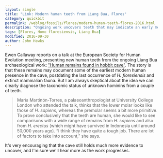 ```yaml
---
layout: single
title: "Link: Modern human teeth from Liang Bua, Flores"
category: quickbit
permalink: /weblog/fossils/flores/modern-human-teeth-flores-2016.html
description: "Ongoing work uncovers teeth that may indicate an early modern human presence after the end of Homo floresiensis."
tags: [Flores, Homo floresiensis, Liang Bua]
modified: 2016-09-30
author: John Hawks
---
```


Ewen Callaway reports on a talk at the European Society for Human Evolution meeting, presenting new human teeth from the ongoing Liang Bua archaeological work: <a href="http://www.nature.com/news/human-remains-found-in-hobbit-cave-1.20656">"Human remains found in hobbit cave"</a>. The story is that these remains may document some of the earliest modern human presence in the cave, postdating the last occurrence of <em>H. floresiensis</em> and extinct mammalian fauna. But I am always skeptical about the idea we can clearly diagnose the taxonomic status of unknown hominins from a couple of teeth.

<blockquote>María Martinón-Torres, a palaeoanthropologist at University College London who attended the talk, thinks that the lower molar looks like those of <em>H. sapiens</em>, whereas the premolar seems a bit more primitive. To prove conclusively that the teeth are human, she would like to see comparisons with a wide range of remains from <em>H. sapiens</em> and also from <em>H. erectus</em> (which might have survived in Indonesia until around 50,000 years ago). “I think they have quite a tough job. There are lot of factors to take into account,” she says.</blockquote>

It's very encouraging that the cave still holds much more evidence to uncover, and I'm sure we'll hear more as the work progresses.
